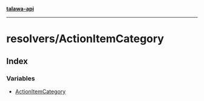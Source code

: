 [**talawa-api**](../../README.md)

***

# resolvers/ActionItemCategory

## Index

### Variables

- [ActionItemCategory](variables/ActionItemCategory.md)
